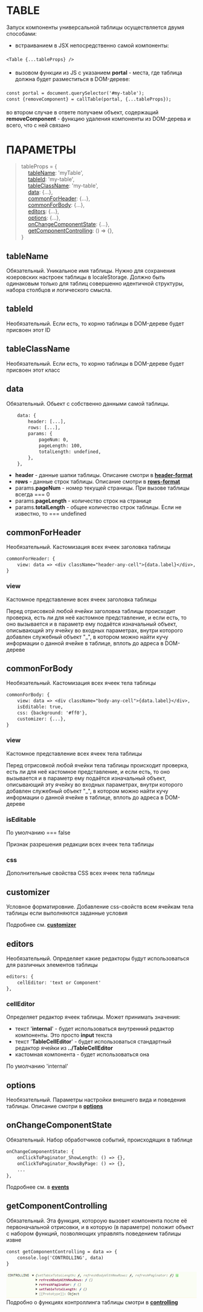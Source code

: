 # TABLE

Запуск компоненты универсальной таблицы осуществляется двумя способами:

- встраиванием в JSX непосредственно самой компоненты:

####
    <Table {...tableProps} />
####

- вызовом функции из JS с указанием **portal** - места, где таблица должна будет разместиться в DOM-дереве:

####
    const portal = document.querySelector('#my-table');
    const {removeComponent} = callTable(portal, {...tableProps});
####
во втором случае в ответе получаем объект, содержащий **removeComponent** - функцию удаления компоненты
из DOM-дерева и всего, что с ней связано

# ПАРАМЕТРЫ

> tableProps = {\
&emsp;    [tableName](TABLE.md#tablename): 'myTable',\
&emsp;    [tableId](TABLE.md#tableid): 'my-table',\
&emsp;    [tableClassName](TABLE.md#tableclassNname): 'my-table',\
&emsp;    [data](TABLE.md#data): {...},\
&emsp;    [commonForHeader](TABLE.md#commonforheader): {...},\
&emsp;    [commonForBody](TABLE.md#commonforbody): {...},\
&emsp;    [editors](TABLE.md#editors): {...},\
&emsp;    [options](TABLE.md#options): {...},\
&emsp;    [onChangeComponentState](TABLE.md#onchangecomponentstate): {...},\
&emsp;    [getComponentControlling](TABLE.md#getcomponentcontrolling): () => {},\
}

## tableName
Обязательный. Уникальное имя таблицы. Нужно для сохранения
юзеровских настроек таблицы в localeStorage.
Должно быть одинаковым только для таблиц совершенно идентичной структуры, набора столбцов и 
логического смысла.

## tableId
Необязательный. Если есть, то корню таблицы в DOM-дереве будет присвоен этот ID

## tableClassName
Необязательный. Если есть, то корню таблицы в DOM-дереве будет присвоен этот класс

## data
Обязательный. Обьект с собственно данными самой таблицы.

        data: {
            header: [...],
            rows: [...],
            params: {
                pageNum: 0,
                pageLength: 100,
                totalLength: undefined,
            },
        },

- **header** - данные шапки таблицы. Описание смотри в **[header-format](header-format.md)**
- **rows** - данные строк таблицы. Описание смотри в **[rows-format](rows-format.md)**
- params.**pageNum** - номер текущей страницы. При вызове таблицы всегда === 0
- params.**pageLength** - количество строк на странице
- params.**totalLength** - общее количество строк таблицы. Если не известно, то === undefined

## commonForHeader

Необязательный. Кастомизация всех ячеек заголовка таблицы
````
commonForHeader: {
    view: data => <div className="header-any-cell">{data.label}</div>,
}
````

### view
Кастомное представление всех ячеек заголовка таблицы

Перед отрисовкой любой ячейки заголовка таблицы происходит проверка, есть ли для неё кастомное представление, и если есть, то оно вызывается и в параметр ему подаётся изначальный объект, описывающий эту ячейку во входных параметрах, внутри которого добавлен служебный объект "_", в котором можно найти кучу информации о данной ячейке в таблице, вплоть до адреса в DOM-дереве

## commonForBody
Необязательный. Кастомизация всех ячеек тела таблицы
````
commonForBody: {
    view: data => <div className="body-any-cell">{data.label}</div>,
    isEditable: true,
    css: {background: '#ff0'},
    customizer: {...},
}
````
### view
Кастомное представление всех ячеек тела таблицы

Перед отрисовкой любой ячейки тела таблицы происходит проверка, есть ли для неё кастомное представление, и если есть, то оно вызывается и в параметр ему подаётся изначальный объект, описывающий эту ячейку во входных параметрах, внутри которого добавлен служебный объект "_", в котором можно найти кучу информации о данной ячейке в таблице, вплоть до адреса в DOM-дереве


### isEditable
По умолчанию === false

Признак разрешения редакции всех ячеек тела таблицы

### css
Дополнительные свойства CSS всех ячеек тела таблицы

## customizer
Условное форматировние. Добавление css-свойств всем ячейкам тела таблицы если выполняются заданные условия

Подробнее см. **[customizer](customizer.md)**


## editors
Необязательный. Определяет какие редакторы будут использоваться для различных
элементов таблицы

    editors: {
        cellEditor: 'text or Component'
    },

### cellEditor
Определяет редактор ячеек таблицы. Может принимать значения:

- текст '**internal**' - будет использоваться внутренний редактор компоненты.
Это просто **input** текста
- текст '**TableCellEditor**' - будет использоваться стандартный редактор 
ячейки из **../TableCellEditor**
- кастомная компонента - будет использоваться она

По умолчанию 'internal'

## options
Необязательный. Параметры настройки внешнего вида и поведения таблицы. 
Описание смотри в **[options](options.md)**

## onChangeComponentState
Обязательный. Набор обработчиков событий, происходящих в таблице

    onChangeComponentState: {
        onClickToPaginator_ShowLength: () => {},
        onClickToPaginator_RowsByPage: () => {}, 
        ...
    },

Подробнее см. в **[events](events.md)**

## getComponentControlling
Обязательный. Эта функция, котороую вызовет компонента после её первоначальной отрисовки,
и в которую (в параметре) положит объект с набором функций, позволяющих управлять поведением
таблицы извне

    const getComponentControlling = data => {
        console.log('CONTROLLING', data)
    }

![](img/img_1.png)
Подробно о функциях контроллинга таблицы смотри в **[controlling](controlling.md)**

>
&emsp;\
&emsp;\
&emsp;\
&emsp;\
&emsp;\
&emsp;\
&emsp;\
&emsp;\
&emsp;\
&emsp;\
&emsp;\
&emsp;\
&emsp;\
&emsp;\
&emsp;\
&emsp;\
&emsp;\
&emsp;\
&emsp;\
&emsp;\
&emsp;\
&emsp;\
&emsp;\
&emsp;\
&emsp;\
&emsp;\
&emsp;\
&emsp;\
&emsp;\
&emsp;\
&emsp;\
&emsp;\
&emsp;\
&emsp;\
&emsp;\
&emsp;\
&emsp;\
&emsp;\
&emsp;\
&emsp;
